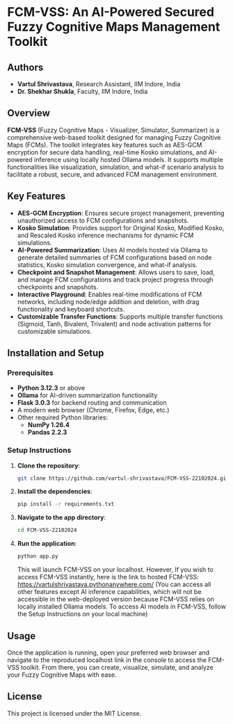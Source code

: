 # FCM-VSS: An AI-Powered Secured Fuzzy Cognitive Maps Management Toolkit

## Authors
- **Vartul Shrivastava**, Research Assistant, IIM Indore, India
- **Dr. Shekhar Shukla**, Faculty, IIM Indore, India

## Overview

**FCM-VSS** (Fuzzy Cognitive Maps - Visualizer, Simulator, Summarizer) is a comprehensive web-based toolkit designed for managing Fuzzy Cognitive Maps (FCMs). The toolkit integrates key features such as AES-GCM encryption for secure data handling, real-time Kosko simulations, and AI-powered inference using locally hosted Ollama models. It supports multiple functionalities like visualization, simulation, and what-if scenario analysis to facilitate a robust, secure, and advanced FCM management environment.

## Key Features
- **AES-GCM Encryption**: Ensures secure project management, preventing unauthorized access to FCM configurations and snapshots.
- **Kosko Simulation**: Provides support for Original Kosko, Modified Kosko, and Rescaled Kosko inference mechanisms for dynamic FCM simulations.
- **AI-Powered Summarization**: Uses AI models hosted via Ollama to generate detailed summaries of FCM configurations based on node statistics, Kosko simulation convergence, and what-if analysis.
- **Checkpoint and Snapshot Management**: Allows users to save, load, and manage FCM configurations and track project progress through checkpoints and snapshots.
- **Interactive Playground**: Enables real-time modifications of FCM networks, including node/edge addition and deletion, with drag functionality and keyboard shortcuts.
- **Customizable Transfer Functions**: Supports multiple transfer functions (Sigmoid, Tanh, Bivalent, Trivalent) and node activation patterns for customizable simulations.

## Installation and Setup

### Prerequisites
- **Python 3.12.3** or above
- **Ollama** for AI-driven summarization functionality
- **Flask 3.0.3** for backend routing and communication
- A modern web browser (Chrome, Firefox, Edge, etc.)
- Other required Python libraries:
  - **NumPy 1.26.4**
  - **Pandas 2.2.3**

### Setup Instructions
1. **Clone the repository**:
    ```bash
    git clone https://github.com/vartul-shrivastava/FCM-VSS-22102024.git
    ```
    
2. **Install the dependencies**:
    ```bash
    pip install -r requirements.txt
    ```
    
3. **Navigate to the app directory**:
    ```bash
    cd FCM-VSS-22102024
    ```
    
4. **Run the application**:
    ```bash
    python app.py
    ```
    This will launch FCM-VSS on your localhost. However, If you wish to access FCM-VSS instantly, here is the link to hosted FCM-VSS: https://vartulshrivastava.pythonanywhere.com/
    (You can access all other features except AI inference capabilities, which will not be accessible in the web-deployed version because FCM-VSS relies on locally installed Ollama models. To access AI models in FCM-VSS, follow the Setup Instructions on your local machine)
    

## Usage
Once the application is running, open your preferred web browser and navigate to the reproduced localhost link in the console to access the FCM-VSS toolkit. From there, you can create, visualize, simulate, and analyze your Fuzzy Cognitive Maps with ease.

## License
This project is licensed under the MIT License.

